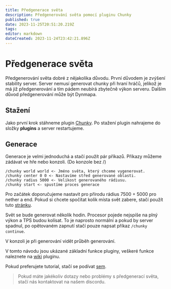 ```yaml
---
title: Předgenerace světa
description: Předgenerování světa pomocí pluginu Chunky
published: true
date: 2023-11-25T20:51:20.219Z
tags: 
editor: markdown
dateCreated: 2023-11-24T23:42:21.896Z
---
```


# Předgenerace světa

Předgenerování světa dobré z nějakolika důvodu. První důvodem je zvýšení stability server. Server nemusí generovat chunky při hraní hráčů, jelikož je má již předgenerování a tím pádem neubírá zbytečně výkon serveru. Dalším důvod předgenerování může být Dynmapa.

## Stažení
Jako první krok stáhneme plugin [Chunky](https://www.spigotmc.org/resources/chunky.81534/).
Po stažení plugin nahrajeme do složky **plugins** a server restartujeme.

## Generace
Generace je velmi jednoduchá a stačí použít pár příkazů. Příkazy můžeme zádávat ve hře nebo konzoli. (Do konzole bez /)

```
/chunky world world <- Jméno světa, který chceme vygenerovat.
/chunky center 0 0 <- Nastavíme střed generované oblasti.
/chunky radius 5000 <- Velikost generovaného rádiusu.
/chunky start <- spustíme proces generace
```

Pro začátek doporučujeme nastavit pro přírodu rádius 7500 + 5000 pro nether a end.
Pokud si chcete spočítat kolik místa svět zabere, stačí použít tuto [stránku](https://onlinemo.de/world).

Svět se bude generovat několik hodin. Procesor pojede nejspíše na plný výkon a TPS budou kolísat. To je naprosto normální a pokud by server spadnul, po opětovaném zapnutí stačí pouze napsat příkaz `/chunky continue`.

V konzoli je při generování vidět průběh generování.

V tomto návodu jsou ukázané základní funkce pluginy, veškeré funkce naleznete na [wiki](https://github.com/pop4959/Chunky/wiki) pluginu.

Pokud preferujete tutorial, stačí se podívat [sem](https://youtu.be/pqaisjCl0GY).

> Pokud máte jakékoliv dotazy nebo problémy s předgenerací světa, stačí nás kontaktovat na našem discordu.
